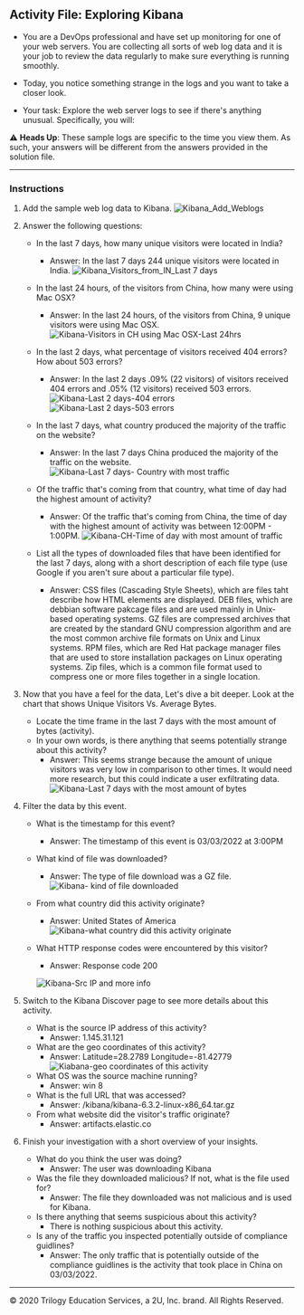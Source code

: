 ## Activity File: Exploring Kibana

* You are a DevOps professional and have set up monitoring for one of your web servers. You are collecting all sorts of web log data and it is your job to review the data regularly to make sure everything is running smoothly. 

* Today, you notice something strange in the logs and you want to take a closer look.

* Your task: Explore the web server logs to see if there's anything unusual. Specifically, you will:

:warning: **Heads Up**: These sample logs are specific to the time you view them. As such, your answers will be different from the answers provided in the solution file. 

---

### Instructions

1. Add the sample web log data to Kibana.
 ![Kibana_Add_Weblogs](https://github.com/Hermsd/Project-1-Deploying-ELK-Stack/blob/ca7e30dfa257a548156b949492d9cb13ec574dea/Images/Kibana_Add_Weblogs.png)
2. Answer the following questions:

    - In the last 7 days, how many unique visitors were located in India?
      - Answer: In the last 7 days 244 unique visitors were located in India. 
    ![Kibana_Visitors_from_IN_Last 7 days](https://github.com/Hermsd/Project-1-Deploying-ELK-Stack/blob/ca7e30dfa257a548156b949492d9cb13ec574dea/Images/Kibana_Visitors_from_IN_Last%207%20days.png)

    - In the last 24 hours, of the visitors from China, how many were using Mac OSX?
      - Answer: In the last 24 hours, of the visitors from China, 9 unique visitors were using Mac OSX.
      ![Kibana-Visitors in CH using Mac OSX-Last 24hrs](https://github.com/Hermsd/Project-1-Deploying-ELK-Stack/blob/ca7e30dfa257a548156b949492d9cb13ec574dea/Images/Kibana-Visitors%20in%20CH%20using%20Mac%20OSX-Last%2024hrs.png)

    - In the last 2 days, what percentage of visitors received 404 errors? How about 503 errors?
      - Answer: In the last 2 days .09% (22 visitors) of visitors received 404 errors and .05% (12 visitors) received 503 errors. 
      ![Kibana-Last 2 days-404 errors](https://github.com/Hermsd/Project-1-Deploying-ELK-Stack/blob/ca7e30dfa257a548156b949492d9cb13ec574dea/Images/Kibana-Last%202%20days-404%20errors.png)
      ![Kibana-Last 2 days-503 errors](https://github.com/Hermsd/Project-1-Deploying-ELK-Stack/blob/ca7e30dfa257a548156b949492d9cb13ec574dea/Images/Kibana-Last%202%20days-503%20errors.png)
    - In the last 7 days, what country produced the majority of the traffic on the website?
      - Answer: In the last 7 days China produced the majority of the traffic on the website.
      ![Kibana-Last 7 days- Country with most traffic](https://github.com/Hermsd/Project-1-Deploying-ELK-Stack/blob/ca7e30dfa257a548156b949492d9cb13ec574dea/Images/Kibana-Last%207%20days-%20Country%20with%20most%20traffic.png)
    - Of the traffic that's coming from that country, what time of day had the highest amount of activity?
      - Answer: Of the traffic that's coming from China, the time of day with the highest amount of activity was between 12:00PM - 1:00PM. 
      ![Kibana-CH-Time of day with most amount of traffic](https://github.com/Hermsd/Project-1-Deploying-ELK-Stack/blob/ca7e30dfa257a548156b949492d9cb13ec574dea/Images/Kibana-CH-Time%20of%20day%20with%20most%20amount%20of%20traffic.png)   
    - List all the types of downloaded files that have been identified for the last 7 days, along with a short description of each file type (use Google if you aren't sure about a particular file type).
      - Answer: CSS files (Cascading Style Sheets), which are files taht describe how HTML elements are displayed. DEB files, which are debbian software pakcage files and are used mainly in Unix-based operating systems. GZ files are compressed archives that are created by the standard GNU compression algorithm and are the most common archive file formats on Unix and Linux systems. RPM files, which are Red Hat package manager files that are used to store installation packages on Linux operating systems. Zip files, which is a common file format used to compress one or more files together in a single location. 
3. Now that you have a feel for the data, Let's dive a bit deeper. Look at the chart that shows Unique Visitors Vs. Average Bytes.
     - Locate the time frame in the last 7 days with the most amount of bytes (activity).
     - In your own words, is there anything that seems potentially strange about this activity?
       - Answer: This seems strange because the amount of unique visitors was very low in comparison to other times. It would need more research, but this could indicate a user exfiltrating data.
       ![Kibana-Last 7 days with the most amount of bytes](https://github.com/Hermsd/Project-1-Deploying-ELK-Stack/blob/ca7e30dfa257a548156b949492d9cb13ec574dea/Images/Kibana-Last%207%20days%20with%20the%20most%20amount%20of%20bytes.png)

4. Filter the data by this event.
     - What is the timestamp for this event?
       - Answer: The timestamp of this event is 03/03/2022 at 3:00PM
     
     - What kind of file was downloaded?
       - Answer: The type of file download was a GZ file. 
     ![Kibana- kind of file downloaded](https://github.com/Hermsd/Project-1-Deploying-ELK-Stack/blob/ca7e30dfa257a548156b949492d9cb13ec574dea/Images/Kibana-%20kind%20of%20file%20downloaded.png)
     
     - From what country did this activity originate?
       - Answer: United States of America
       ![Kibana-what country did this activity originate](https://github.com/Hermsd/Project-1-Deploying-ELK-Stack/blob/ca7e30dfa257a548156b949492d9cb13ec574dea/Images/Kibana-what%20country%20did%20this%20activity%20originate.png)
     
     - What HTTP response codes were encountered by this visitor?
       - Answer: Response code 200
       
       ![Kibana-Src IP and more info](https://github.com/Hermsd/Project-1-Deploying-ELK-Stack/blob/ca7e30dfa257a548156b949492d9cb13ec574dea/Images/Kibana-Src%20IP%20and%20more%20info.png)

5. Switch to the Kibana Discover page to see more details about this activity.
     - What is the source IP address of this activity?
       - Answer: 1.145.31.121
     - What are the geo coordinates of this activity?
       - Answer: Latitude=28.2789 Longitude=-81.42779
       ![Kiabana-geo coordinates of this activity](https://github.com/Hermsd/Project-1-Deploying-ELK-Stack/blob/cb26794b7b7bbd9e946aa2b3d65bb6f5ca10ce4e/Images/Kiabana-geo%20coordinates%20of%20this%20activity.png)
     - What OS was the source machine running?
       - Answer: win 8
     - What is the full URL that was accessed?
       - Answer: /kibana/kibana-6.3.2-linux-x86_64.tar.gz
     - From what website did the visitor's traffic originate?
       - Answer: artifacts.elastic.co 

6. Finish your investigation with a short overview of your insights. 

     - What do you think the user was doing?
       - Answer: The user was downloading Kibana 
     - Was the file they downloaded malicious? If not, what is the file used for?
       - Answer: The file they downloaded was not malicious and is used for Kibana.
     - Is there anything that seems suspicious about this activity?
       - There is nothing suspicious about this activity. 
     - Is any of the traffic you inspected potentially outside of compliance guidlines?
       - Answer: The only traffic that is potentially outside of the compliance guidlines is the activity that took place in China on 03/03/2022. 

---
© 2020 Trilogy Education Services, a 2U, Inc. brand. All Rights Reserved.  
